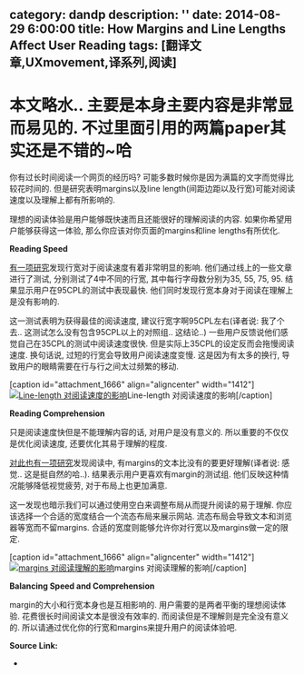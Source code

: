 category: dandp
description: ''
date: 2014-08-29 6:00:00
title: How Margins and Line Lengths Affect User Reading
tags: [翻译文章,UXmovement,译系列,阅读]
---

本文略水.. 主要是本身主要内容是非常显而易见的. 不过里面引用的两篇paper其实还是不错的~哈
=========

你有过长时间阅读一个网页的经历吗? 可能多数时候你是因为满篇的文字而觉得比较花时间的. 但是研究表明margins以及line length(间距边距以及行宽)可能对阅读速度以及理解上都有所影响的. 

理想的阅读体验是用户能够既快速而且还能很好的理解阅读的内容. 如果你希望用户能够获得这一体验, 那么你应该对你页面的margins和line lengths有所优化.

<strong>Reading Speed</strong>

<a href="http://psychology.wichita.edu/surl/usabilitynews/72/pdf/Usability%20News%2072%20-%20Shaikh.pdf" target="_blank">有一项研究</a>发现行宽对于阅读速度有着非常明显的影响. 他们通过线上的一些文章进行了测试, 分别测试了4中不同的行宽, 其中每行字母数分别为35, 55, 75, 95. 结果显示用户在95CPL的测试中表现最快. 他们同时发现行宽本身对于阅读在理解上是没有影响的.

这一测试表明为获得最佳的阅读速度, 建议行宽字啊95CPL左右(译者说: 我了个去.. 这测试怎么没有包含95CPL以上的对照组.. 这结论..) 一些用户反馈说他们感觉自己在35CPL的测试中阅读速度很快. 但是实际上35CPL的设定反而会拖慢阅读速度. 换句话说, 过短的行宽会导致用户阅读速度变慢. 这是因为有太多的换行, 导致用户的眼睛需要在行与行之间太过频繁的移动.

[caption id="attachment_1666" align="aligncenter" width="1412"]<a href="http://uxmovement.com/wp-content/uploads/2014/08/line-length-reading-speed.png"><img src="http://uxmovement.com/wp-content/uploads/2014/08/line-length-reading-speed.png" alt="Line-length 对阅读速度的影响" class="size-full wp-image-1666" /></a>Line-length 对阅读速度的影响[/caption]

<strong>Reading Comprehension</strong>

只是阅读速度快但是不能理解内容的话, 对用户是没有意义的. 所以重要的不仅仅是优化阅读速度, 还要优化其易于理解的程度.

<a href="http://psychology.wichita.edu/surl/usabilitynews/62/whitespace.htm" target="_blank">对此也有一项研究</a>发现阅读中, 有margins的文本比没有的要更好理解(译者说: 感觉.. 这是挺自然的哈..). 结果表示用户更喜欢有margin的测试组. 他们反映这种情况能够降低视觉疲劳, 对于布局上也更加满意.

这一发现也暗示我们可以通过使用空白来调整布局从而提升阅读的易于理解. 你应该选择一个合适的宽度结合一个流态布局来展示网站. 流态布局会导致文本和浏览器等宽而不留margins. 合适的宽度则能够允许你对行宽以及margins做一定的限定.

[caption id="attachment_1666" align="aligncenter" width="1412"]<a href="http://uxmovement.com/wp-content/uploads/2014/08/margins-reading-comprehension.png"><img src="http://uxmovement.com/wp-content/uploads/2014/08/margins-reading-comprehension.png" alt="margins 对阅读理解的影响" class="size-full wp-image-1666" /></a>margins 对阅读理解的影响[/caption]

<strong>Balancing Speed and Comprehension</strong>

margin的大小和行宽本身也是互相影响的. 用户需要的是两者平衡的理想阅读体验. 花费很长时间阅读文本是很没有效率的. 而阅读但是不理解则是完全没有意义的. 所以请通过优化你的行宽和margins来提升用户的阅读体验吧.


<strong>Source Link:</strong>

<ul>
  <li><a href="http://uxmovement.com/content/how-margins-and-line-lengths-affect-user-reading/"></a></li>
</ul>
